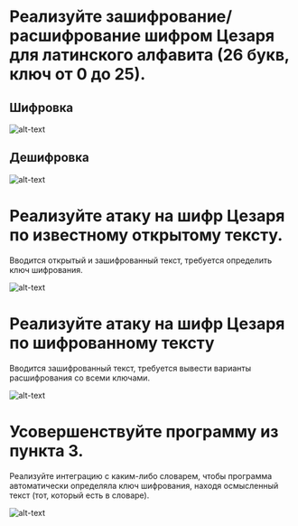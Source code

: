 # Реализуйте зашифрование/расшифрование шифром Цезаря для латинского алфавита (26 букв, ключ от 0 до 25).

## Шифровка

![alt-text](https://github.com/ZeLebo/management-theory/blob/master/caesar/attach/encrypt.gif)

## Дешифровка

![alt-text](https://github.com/ZeLebo/management-theory/blob/master/caesar/attach/decrypt.gif)

# Реализуйте атаку на шифр Цезаря по известному открытому тексту.

Вводится открытый и зашифрованный текст, требуется определить ключ шифрования.

![alt-text](https://github.com/ZeLebo/management-theory/blob/master/caesar/attach/open_text.gif)
# Реализуйте атаку на шифр Цезаря по шифрованному тексту
Вводится зашифрованный текст, требуется вывести варианты расшифрования со всеми ключами.

![alt-text](https://github.com/ZeLebo/management-theory/blob/master/caesar/attach/brute_force.gif)

# Усовершенствуйте программу из пункта 3. 
Реализуйте интеграцию с каким-либо словарем, чтобы программа автоматически определяла ключ шифрования, находя осмысленный текст (тот, который есть в словаре).

![alt-text](https://github.com/ZeLebo/management-theory/blob/master/caesar/attach/dictionary.gif)